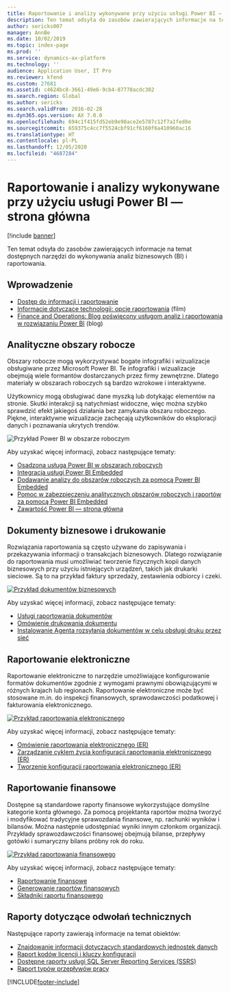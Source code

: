 ```yaml
---
title: Raportowanie i analizy wykonywane przy użyciu usługi Power BI — strona główna
description: Ten temat odsyła do zasobów zawierających informacje na temat dostępnych narzędzi do wykonywania analiz biznesowych i raportowania.
author: sericks007
manager: AnnBe
ms.date: 10/02/2019
ms.topic: index-page
ms.prod: ''
ms.service: dynamics-ax-platform
ms.technology: ''
audience: Application User, IT Pro
ms.reviewer: kfend
ms.custom: 27681
ms.assetid: c4624bc8-3661-49e6-9cb4-87778acdc302
ms.search.region: Global
ms.author: sericks
ms.search.validFrom: 2016-02-28
ms.dyn365.ops.version: AX 7.0.0
ms.openlocfilehash: 694c1f415fd52eb9e98ace2e5787c12f7a1fed8e
ms.sourcegitcommit: 659375c4cc7f5524cbf91cf6160f6a410960ac16
ms.translationtype: HT
ms.contentlocale: pl-PL
ms.lasthandoff: 12/05/2020
ms.locfileid: "4687284"
---
```

# <a name="reporting-and-analytics-with-power-bi-home-page"></a>Raportowanie i analizy wykonywane przy użyciu usługi Power BI — strona główna

[!include [banner](../includes/banner.md)]

Ten temat odsyła do zasobów zawierających informacje na temat dostępnych narzędzi do wykonywania analiz biznesowych (BI) i raportowania.

## <a name="get-started"></a>Wprowadzenie
- [Dostęp do informacji i raportowanie](information-access-reporting.md)
- [Informacje dotyczące technologii: opcje raportowania](https://www.youtube.com/watch?v=NzZONjKs5xA) (film)
- [Finance and Operations: Blog poświęcony usługom analiz i raportowania w rozwiązaniu Power BI](https://community.dynamics.com/365/financeandoperations/b/powerbianalyticsandreporting) (blog)

## <a name="analytical-workspaces"></a>Analityczne obszary robocze
Obszary robocze mogą wykorzystywać bogate infografiki i wizualizacje obsługiwane przez Microsoft Power BI. Te infografiki i wizualizacje obejmują wiele formantów dostarczanych przez firmy zewnętrzne. Dlatego materiały w obszarach roboczych są bardzo wzrokowe i interaktywne.

Użytkownicy mogą obsługiwać dane myszką lub dotykając elementów na stronie. Skutki interakcji są natychmiast widoczne, więc można szybko sprawdzić efekt jakiegoś działania bez zamykania obszaru roboczego. Piękne, interaktywne wizualizacje zachęcają użytkowników do eksploracji danych i poznawania ukrytych trendów.

![Przykład Power BI w obszarze roboczym](./media/Power-BI-in-D365-Workspace.png)

Aby uzyskać więcej informacji, zobacz następujące tematy:

- [Osadzona usługa Power BI w obszarach roboczych](embed-power-bi-workspaces.md)
- [Integracja usługi Power BI Embedded](power-bi-embedded-integration.md)
- [Dodawanie analizy do obszarów roboczych za pomocą Power BI Embedded](add-analytics-tab-workspaces.md)
- [Pomoc w zabezpieczeniu analitycznych obszarów roboczych i raportów za pomocą Power BI Embedded](secure-analytical-workspaces.md)
- [Zawartość Power BI — strona główna](power-bi-home-page.md)

## <a name="business-documents-and-printing"></a>Dokumenty biznesowe i drukowanie
Rozwiązania raportowania są często używane do zapisywania i przekazywania informacji o transakcjach biznesowych. Dlatego rozwiązanie do raportowania musi umożliwiać tworzenie fizycznych kopii danych biznesowych przy użyciu istniejących urządzeń, takich jak drukarki sieciowe. Są to na przykład faktury sprzedaży, zestawienia odbiorcy i czeki.

[![Przykład dokumentów biznesowych](./media/image-of-business-documents-1024x632.png)](./media/image-of-business-documents.png)

Aby uzyskać więcej informacji, zobacz następujące tematy:

- [Usługi raportowania dokumentów](document-reporting-services.md)
- [Omówienie drukowania dokumentu](print-documents.md)
- [Instalowanie Agenta rozsyłania dokumentów w celu obsługi druku przez sieć](install-document-routing-agent.md)

## <a name="electronic-reporting"></a>Raportowanie elektroniczne
Raportowanie elektroniczne to narzędzie umożliwiające konfigurowanie formatów dokumentów zgodnie z wymogami prawnymi obowiązującymi w różnych krajach lub regionach. Raportowanie elektroniczne może być stosowane m.in. do inspekcji finansowych, sprawodawczości podatkowej i fakturowania elektronicznego.

[![Przykład raportowania elektronicznego](./media/electronic-reporting-example.png)](./media/electronic-reporting-example.png)

Aby uzyskać więcej informacji, zobacz następujące tematy:

- [Omówienie raportowania elektronicznego (ER)](general-electronic-reporting.md)
- [Zarządzanie cyklem życia konfiguracji raportowania elektronicznego (ER)](general-electronic-reporting-manage-configuration-lifecycle.md)
- [Tworzenie konfiguracji raportowania elektronicznego (ER)](electronic-reporting-configuration.md)

## <a name="financial-reporting"></a>Raportowanie finansowe
Dostępne są standardowe raporty finansowe wykorzystujące domyślne kategorie konta głównego. Za pomocą projektanta raportów można tworzyć i modyfikować tradycyjne sprawozdania finansowe, np. rachunki wyników i bilansów. Można następnie udostępniać wyniki innym członkom organizacji. Przykłady sprawozdawczości finansowej obejmują bilanse, przepływy gotówki i sumaryczny bilans próbny rok do roku.

[![Przykład raportowania finansowego](./media/financial-reporting-example.png)](./media/financial-reporting-example.png)

Aby uzyskać więcej informacji, zobacz następujące tematy:

- [Raportowanie finansowe](financial-reporting-intro.md)
- [Generowanie raportów finansowych](generate-financial-report.md)
- [Składniki raportu finansowego](financial-report-components.md)

## <a name="technical-reference-reports"></a>Raporty dotyczące odwołań technicznych
Następujące raporty zawierają informacje na temat obiektów:

- [Znajdowanie informacji dotyczących standardowych jednostek danych](../data-entities/data-entities-report.md)
- [Raport kodów licencji i kluczy konfiguracji](../sysadmin/license-codes-configuration-keys-report.md)
- [Dostępne raporty usługi SQL Server Reporting Services (SSRS)](SSRS-report.md)
- [Raport typów przepływów pracy](../../fin-ops/organization-administration/workflow-types-report.md)


[!INCLUDE[footer-include](../../../includes/footer-banner.md)]